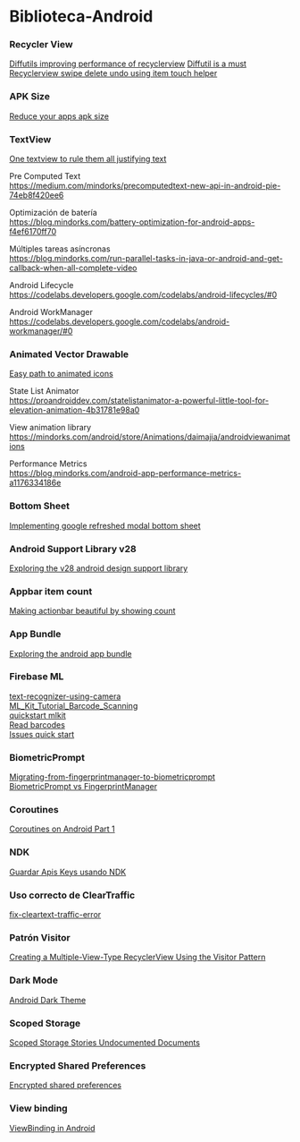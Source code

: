 # Biblioteca-Android

### Recycler View
[Diffutils improving performance of recyclerview](https://medium.com/mindorks/diffutils-improving-performance-of-recyclerview-102b254a9e4a)
[Diffutil is a must](https://proandroiddev.com/diffutil-is-a-must-797502bc1149)
[Recyclerview swipe delete undo using item touch helper](https://www.androidhive.info/2017/09/android-recyclerview-swipe-delete-undo-using-itemtouchhelper/)
 
### APK Size
[Reduce your apps apk size](https://www.codementor.io/bapusahebpatil/reduce-your-app-s-apk-size-even-if-you-use-realm-n1cif4bhz)

### TextView
[One textview to rule them all justifying text](https://www.codementor.io/rugvedambekar/one-textview-to-rule-them-all-justifying-text-on-android-eq6ihy455)

Pre Computed Text <br>
https://medium.com/mindorks/precomputedtext-new-api-in-android-pie-74eb8f420ee6

Optimización de batería <br>
https://blog.mindorks.com/battery-optimization-for-android-apps-f4ef6170ff70

Múltiples tareas asíncronas <br>
https://blog.mindorks.com/run-parallel-tasks-in-java-or-android-and-get-callback-when-all-complete-video

Android Lifecycle <br>
https://codelabs.developers.google.com/codelabs/android-lifecycles/#0

Android WorkManager <br>
https://codelabs.developers.google.com/codelabs/android-workmanager/#0

### Animated Vector Drawable
[Easy path to animated icons](https://sourcediving.com/android-recipes-the-easy-path-to-animated-icons-878bffcb0920)

State List Animator <br>
https://proandroiddev.com/statelistanimator-a-powerful-little-tool-for-elevation-animation-4b31781e98a0

View animation library <br>
https://mindorks.com/android/store/Animations/daimajia/androidviewanimations

Performance Metrics <br>
https://blog.mindorks.com/android-app-performance-metrics-a1176334186e

### Bottom Sheet
[Implementing google refreshed modal bottom sheet](https://medium.com/halcyon-mobile/implementing-googles-refreshed-modal-bottom-sheet-4e76cb5de65b)

### Android Support Library v28 
[Exploring the v28 android design support library](https://medium.com/google-developer-experts/exploring-the-v28-android-design-support-library-2c96c6031ae8)

### Appbar item count
[Making actionbar beautiful by showing count](https://medium.com/mindorks/making-actionbar-beautiful-by-showing-count-on-actionbar-icon-ed3a3a1a74ea)

### App Bundle
[Exploring the android app bundle](https://medium.com/google-developer-experts/exploring-the-android-app-bundle-ca16846fa3d7)

### Firebase ML
[text-recognizer-using-camera](https://mobikul.com/android-text-recognizer-using-camera-and-firebase-ml-kit) <br>
[ML_Kit_Tutorial_Barcode_Scanning](https://hoineki.com/article.php?a=ML_Kit_Tutorial_Barcode_Scanning17) <br>
[quickstart mlkit](https://github.com/firebase/quickstart-android/tree/master/mlkit) <br>
[Read barcodes](https://firebase.google.com/docs/ml-kit/android/read-barcodes#run-the-barcode-detector) <br>
[Issues quick start](https://github.com/firebase/quickstart-android/issues/703)

### BiometricPrompt <br>
[Migrating-from-fingerprintmanager-to-biometricprompt](https://medium.com/androiddevelopers/migrating-from-fingerprintmanager-to-biometricprompt-4bc5f570dccd) <br>
[BiometricPrompt vs FingerprintManager](https://edit.theappbusiness.com/androidx-biometricprompt-vs-fingerprintmanager-the-good-and-the-ugly-c15a1b3a67d7)

### Coroutines <br>
[Coroutines on Android Part 1](https://medium.com/androiddevelopers/coroutines-on-android-part-i-getting-the-background-3e0e54d20bb)

### NDK 
[Guardar Apis Keys usando NDK](https://medium.com/@sagarsuri56/secure-your-api-keys-locally-like-a-champ-985bb8bbed18)

### Uso correcto de ClearTraffic
[fix-cleartext-traffic-error](https://medium.com/@son.rommer/fix-cleartext-traffic-error-in-android-9-pie-2f4e9e2235e6)

### Patrón Visitor
[Creating a Multiple-View-Type RecyclerView Using the Visitor Pattern](https://medium.com/@slarsoncreative/creating-a-multiple-view-type-recyclerview-using-the-visitor-pattern-1184d8732167)

### Dark Mode
[Android Dark Theme](https://www.netguru.com/codestories/android-dark-theme)

### Scoped Storage
[Scoped Storage Stories Undocumented Documents](https://commonsware.com/blog/2020/02/15/scoped-storage-stories-undocumented-documents.html)

### Encrypted Shared Preferences
[Encrypted shared preferences](https://www.rockandnull.com/encrypted-shared-preferences/)

### View binding
[ViewBinding in Android](https://medium.com/better-programming/everything-you-should-know-about-viewbinding-in-android-52552af9e8ba)

